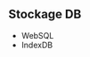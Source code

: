 <!-- .slide: data-background="#EEEAE7"-->

## Stockage DB

- WebSQL
- IndexDB  <!-- .element: class="fragment grow" -->